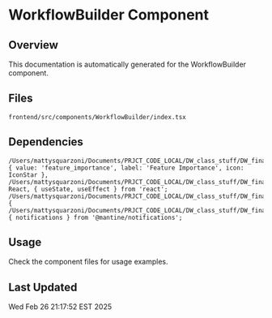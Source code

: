 # WorkflowBuilder Component

## Overview

This documentation is automatically generated for the WorkflowBuilder component.

## Files

```
frontend/src/components/WorkflowBuilder/index.tsx
```

## Dependencies

```
/Users/mattysquarzoni/Documents/PRJCT_CODE_LOCAL/DW_class_stuff/DW_final/frontend/src/components/WorkflowBuilder/index.tsx:  { value: 'feature_importance', label: 'Feature Importance', icon: IconStar },
/Users/mattysquarzoni/Documents/PRJCT_CODE_LOCAL/DW_class_stuff/DW_final/frontend/src/components/WorkflowBuilder/index.tsx:import React, { useState, useEffect } from 'react';
/Users/mattysquarzoni/Documents/PRJCT_CODE_LOCAL/DW_class_stuff/DW_final/frontend/src/components/WorkflowBuilder/index.tsx:import {
/Users/mattysquarzoni/Documents/PRJCT_CODE_LOCAL/DW_class_stuff/DW_final/frontend/src/components/WorkflowBuilder/index.tsx:import { notifications } from '@mantine/notifications';
```

## Usage

Check the component files for usage examples.

## Last Updated

Wed Feb 26 21:17:52 EST 2025
